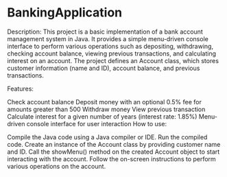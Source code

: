 # BankingApplication

Description: This project is a basic implementation of a bank account management system in Java. It provides a simple menu-driven console interface to perform various operations such as depositing, withdrawing, checking account balance, viewing previous transactions, and calculating interest on an account. The project defines an Account class, which stores customer information (name and ID), account balance, and previous transactions.

Features:

Check account balance
Deposit money with an optional 0.5% fee for amounts greater than 500
Withdraw money
View previous transaction
Calculate interest for a given number of years (interest rate: 1.85%)
Menu-driven console interface for user interaction
How to use:

Compile the Java code using a Java compiler or IDE.
Run the compiled code.
Create an instance of the Account class by providing customer name and ID.
Call the showMenu() method on the created Account object to start interacting with the account.
Follow the on-screen instructions to perform various operations on the account.
